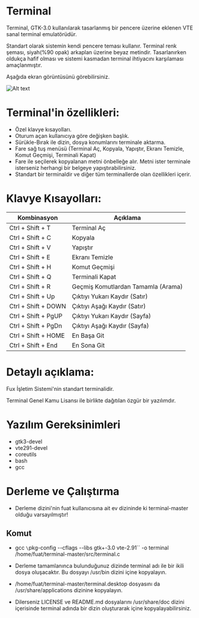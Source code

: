 # Terminal

  Terminal, GTK-3.0 kullanılarak tasarlanmış bir pencere üzerine eklenen VTE sanal terminal emulatörüdür.

  Standart olarak sistemin kendi pencere teması kullanır. Terminal renk şeması, siyah(%90 opak) arkaplan üzerine beyaz metindir. Tasarlanırken oldukça hafif olması ve sistemi kasmadan terminal ihtiyacını karşılaması amaçlanmıştır.
  
  Aşağıda ekran görüntüsünü görebilirsiniz.
  
![Alt text](https://gitlab.com/fuxproject/terminal/raw/master/terminal.png "Terminal Ekran Görüntüsü")

# Terminal'in özellikleri:

*  Özel klavye kısayolları.
*  Oturum açan kullanıcıya göre değişken başlık.
*  Sürükle-Bırak ile dizin, dosya konumlarını terminale aktarma.
*  Fare sağ tuş menüsü (Terminal Aç, Kopyala, Yapıştır, Ekranı Temizle, Komut Geçmişi, Terminali Kapat)
*  Fare ile seçilerek kopyalanan metni önbelleğe alır. Metni ister terminale isterseniz herhangi bir belgeye yapıştırabilirsiniz.
*  Standart bir terminaldir ve diğer tüm terminallerde olan özellikleri içerir.

# Klavye Kısayolları:

| Kombinasyon | Açıklama |
| --- | --- |
|  Ctrl + Shift + T | Terminal Aç |
|  Ctrl + Shift + C | Kopyala |
|  Ctrl + Shift + V | Yapıştır |
|  Ctrl + Shift + E | Ekranı Temizle |
|  Ctrl + Shift + H | Komut Geçmişi |
|  Ctrl + Shift + Q | Terminali Kapat |
|  Ctrl + Shift + R | Geçmiş Komutlardan Tamamla (Arama) |
|  Ctrl + Shift + Up | Çıktıyı Yukarı Kaydır (Satır) |
|  Ctrl + Shift + DOWN | Çıktıyı Aşağı Kaydır (Satır) |
|  Ctrl + Shift + PgUP | Çıktıyı Yukarı Kaydır (Sayfa) |
|  Ctrl + Shift + PgDn | Çıktıyı Aşağı Kaydır (Sayfa) |
|  Ctrl + Shift + HOME | En Başa Git |
|  Ctrl + Shift + End | En Sona Git |
  
# Detaylı açıklama:  

  Fux İşletim Sistemi'nin standart terminalidir.
  
  Terminal Genel Kamu Lisansı ile birlikte dağıtılan özgür bir yazılımdır.
  
 # Yazılım Gereksinimleri
 
 * gtk3-devel
 * vte291-devel
 * coreutils
 * bash
 * gcc
  
 # Derleme ve Çalıştırma
 
 * Derleme dizini'nin fuat kullanıcısına ait ev dizininde ki terminal-master olduğu varsayılmıştır!
 
 ## Komut
 
 * gcc `\`pkg-config --cflags --libs gtk+-3.0 vte-2.91\`` -o terminal /home/fuat/terminal-master/src/terminal.c
 
 * Derleme tamamlanınca bulunduğunuz dizinde terminal adı ile bir ikili dosya oluşacaktır. Bu dosyayı /usr/bin dizini içine kopyalayın.
 * /home/fuat/terminal-master/terminal.desktop dosyasını da /usr/share/applications dizinine kopyalayın.
 * Dilerseniz LICENSE ve README.md dosyalarını /usr/share/doc dizini içerisinde terminal adında bir dizin oluşturarak içine kopyalayabilirsiniz.

